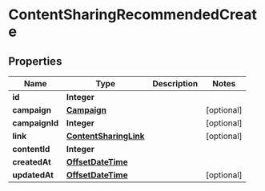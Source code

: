 # ContentSharingRecommendedCreate

## Properties
Name | Type | Description | Notes
------------ | ------------- | ------------- | -------------
**id** | **Integer** |  | 
**campaign** | [**Campaign**](Campaign.md) |  |  [optional]
**campaignId** | **Integer** |  |  [optional]
**link** | [**ContentSharingLink**](ContentSharingLink.md) |  |  [optional]
**contentId** | **Integer** |  | 
**createdAt** | [**OffsetDateTime**](OffsetDateTime.md) |  | 
**updatedAt** | [**OffsetDateTime**](OffsetDateTime.md) |  |  [optional]
